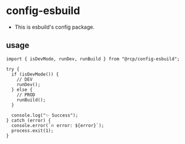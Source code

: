 # config-esbuild

- This is esbuild's config package.

## usage

```
import { isDevMode, runDev, runBuild } from "@rcp/config-esbuild";

try {
  if (isDevMode()) {
    // DEV
    runDev();
  } else {
    // PROD
    runBuild();
  }

  console.log("✨ Success");
} catch (error) {
  console.error(`🔥 error: ${error}`);
  process.exit(1);
}
```
